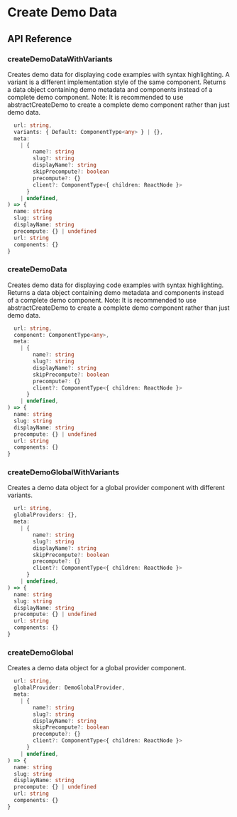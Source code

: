 # Create Demo Data

[//]: types.ts '<-- Autogenerated By (do not edit the following markdown directly)'

## API Reference

### createDemoDataWithVariants

Creates demo data for displaying code examples with syntax highlighting.
A variant is a different implementation style of the same component.
Returns a data object containing demo metadata and components instead of a complete demo component.
Note: It is recommended to use abstractCreateDemo to create a complete demo component rather than just demo data.

```typescript
  url: string,
  variants: { Default: ComponentType<any> } | {},
  meta:
    | {
        name?: string
        slug?: string
        displayName?: string
        skipPrecompute?: boolean
        precompute?: {}
        client?: ComponentType<{ children: ReactNode }>
      }
    | undefined,
) => {
  name: string
  slug: string
  displayName: string
  precompute: {} | undefined
  url: string
  components: {}
}
```

### createDemoData

Creates demo data for displaying code examples with syntax highlighting.
Returns a data object containing demo metadata and components instead of a complete demo component.
Note: It is recommended to use abstractCreateDemo to create a complete demo component rather than just demo data.

```typescript
  url: string,
  component: ComponentType<any>,
  meta:
    | {
        name?: string
        slug?: string
        displayName?: string
        skipPrecompute?: boolean
        precompute?: {}
        client?: ComponentType<{ children: ReactNode }>
      }
    | undefined,
) => {
  name: string
  slug: string
  displayName: string
  precompute: {} | undefined
  url: string
  components: {}
}
```

### createDemoGlobalWithVariants

Creates a demo data object for a global provider component with different variants.

```typescript
  url: string,
  globalProviders: {},
  meta:
    | {
        name?: string
        slug?: string
        displayName?: string
        skipPrecompute?: boolean
        precompute?: {}
        client?: ComponentType<{ children: ReactNode }>
      }
    | undefined,
) => {
  name: string
  slug: string
  displayName: string
  precompute: {} | undefined
  url: string
  components: {}
}
```

### createDemoGlobal

Creates a demo data object for a global provider component.

```typescript
  url: string,
  globalProvider: DemoGlobalProvider,
  meta:
    | {
        name?: string
        slug?: string
        displayName?: string
        skipPrecompute?: boolean
        precompute?: {}
        client?: ComponentType<{ children: ReactNode }>
      }
    | undefined,
) => {
  name: string
  slug: string
  displayName: string
  precompute: {} | undefined
  url: string
  components: {}
}
```
